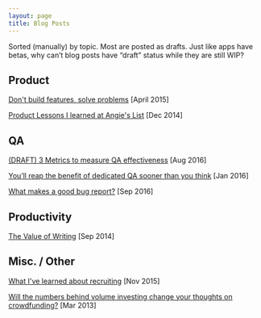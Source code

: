 ```yaml
---
layout: page
title: Blog Posts
---
```


Sorted (manually) by topic. Most are posted as drafts. Just like apps have betas, why can’t blog posts have “draft” status while they are still WIP?

## Product

[Don't build features, solve problems](/solve-problems) [April 2015]

[Product Lessons I learned at Angie's List](/product-lessons-angies-list/) [Dec 2014]

## QA

[(DRAFT) 3 Metrics to measure QA effectiveness](/qa-metrics) [Aug 2016]

[You’ll reap the benefit of dedicated QA sooner than you think](/dedicated-qa) [Jan 2016]

[What makes a good bug report?](/writing-bug-reports) [Sep 2016]

## Productivity

[The Value of Writing](/writing/) [Sep 2014]

## Misc. / Other

[What I've learned about recruiting](/recruiting) [Nov 2015]

[Will the numbers behind volume investing change your thoughts on crowdfunding?](/crowdfunding) [Mar 2013]
